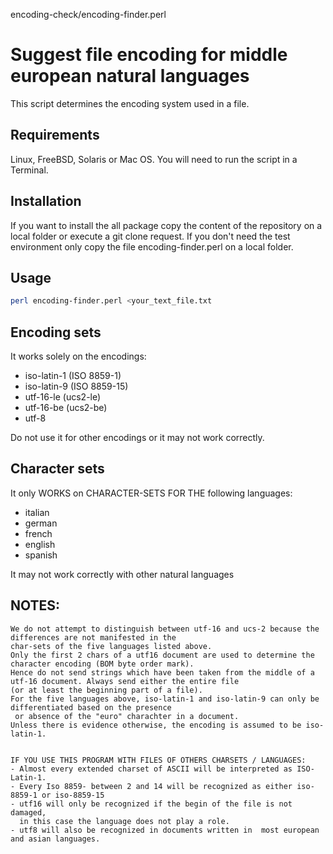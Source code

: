 encoding-check/encoding-finder.perl

Suggest file encoding for middle european natural languages
===
This script determines the encoding system used in a file.


Requirements
---
Linux, FreeBSD, Solaris or Mac OS.
You will need to run the script in a Terminal.


Installation
---
If you want to install the all package copy the content of the repository on a local folder or execute a git clone request.
If you don't need the test environment only copy the file encoding-finder.perl on a local folder.


Usage
---
```sh
perl encoding-finder.perl <your_text_file.txt
```


Encoding sets
---
It works solely on the encodings:

* iso-latin-1 (ISO 8859-1)
* iso-latin-9 (ISO 8859-15) 
* utf-16-le   (ucs2-le)
* utf-16-be   (ucs2-be)
* utf-8

Do not use it for other encodings or it may not work correctly.
    

Character sets
---
It only WORKS on CHARACTER-SETS FOR THE following languages:

* italian
* german
* french
* english
* spanish

It may not work correctly with other natural languages


NOTES:
---
    We do not attempt to distinguish between utf-16 and ucs-2 because the differences are not manifested in the
    char-sets of the five languages listed above.
    Only the first 2 chars of a utf16 document are used to determine the character encoding (BOM byte order mark).
    Hence do not send strings which have been taken from the middle of a utf-16 document. Always send either the entire file
    (or at least the beginning part of a file).
    For the five languages above, iso-latin-1 and iso-latin-9 can only be differentiated based on the presence
     or absence of the "euro" charachter in a document.
    Unless there is evidence otherwise, the encoding is assumed to be iso-latin-1.

    
    IF YOU USE THIS PROGRAM WITH FILES OF OTHERS CHARSETS / LANGUAGES:
    - Almost every extended charset of ASCII will be interpreted as ISO-Latin-1.
    - Every Iso 8859- between 2 and 14 will be recognized as either iso-8859-1 or iso-8859-15
    - utf16 will only be recognized if the begin of the file is not damaged,
      in this case the language does not play a role.
    - utf8 will also be recognized in documents written in  most european and asian languages.
